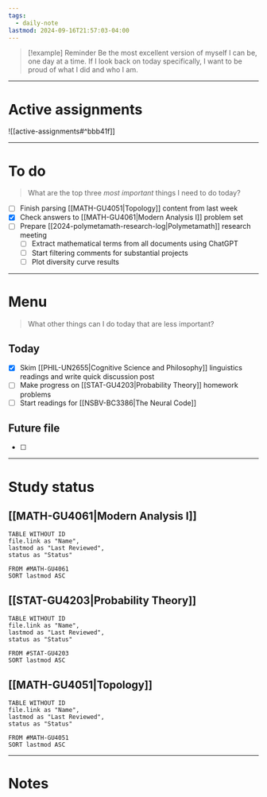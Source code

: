 ```yaml
---
tags:
  - daily-note
lastmod: 2024-09-16T21:57:03-04:00
---
```

>[!example] Reminder
>Be the most excellent version of myself I can be, one day at a time. If I look back on today specifically, I want to be proud of what I did and who I am.

---
# Active assignments

![[active-assignments#^bbb41f]]

---
# To do

> What are the top three *most important* things I need to do today?

- [ ] Finish parsing [[MATH-GU4051|Topology]] content from last week
- [x] Check answers to [[MATH-GU4061|Modern Analysis I]] problem set
- [ ] Prepare [[2024-polymetamath-research-log|Polymetamath]] research meeting 
	- [ ] Extract mathematical terms from all documents using ChatGPT
	- [ ] Start filtering comments for substantial projects
	- [ ] Plot diversity curve results

----
# Menu

> What other things can I do today that are less important?
## Today

- [x] Skim [[PHIL-UN2655|Cognitive Science and Philosophy]] linguistics readings and write quick discussion post
- [ ] Make progress on [[STAT-GU4203|Probability Theory]] homework problems
- [ ] Start readings for [[NSBV-BC3386|The Neural Code]]

## Future file

- [ ]

---
# Study status

## [[MATH-GU4061|Modern Analysis I]]

```dataview
TABLE WITHOUT ID
file.link as "Name",
lastmod as "Last Reviewed",
status as "Status"

FROM #MATH-GU4061
SORT lastmod ASC
```

## [[STAT-GU4203|Probability Theory]]

```dataview
TABLE WITHOUT ID
file.link as "Name",
lastmod as "Last Reviewed",
status as "Status"

FROM #STAT-GU4203
SORT lastmod ASC
```

## [[MATH-GU4051|Topology]]

```dataview
TABLE WITHOUT ID
file.link as "Name",
lastmod as "Last Reviewed",
status as "Status"

FROM #MATH-GU4051 
SORT lastmod ASC
```

---
# Notes